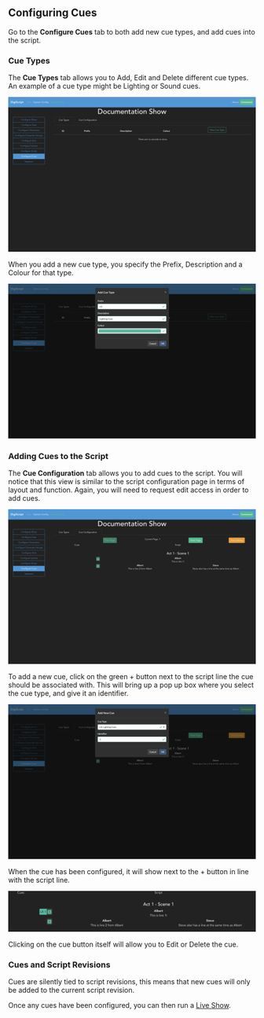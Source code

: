 ## Configuring Cues

Go to the **Configure Cues** tab to both add new cue types, and add cues into the script.

### Cue Types

The **Cue Types** tab allows you to Add, Edit and Delete different cue types. An example of a cue
type might be Lighting or Sound cues.

![](../images/config_cues/cue_type_overview.png)

When you add a new cue type, you specify the Prefix, Description and a Colour for that type.

![](../images/config_cues/create_cue_type.png)

### Adding Cues to the Script

The **Cue Configuration** tab allows you to add cues to the script. You will notice that this view
is similar to the script configuration page in terms of layout and function. Again, you will need to
request edit access in order to add cues.

![](../images/config_cues/cue_script_overview.png)

To add a new cue, click on the green + button next to the script line the cue should be associated
with. This will bring up a pop up box where you select the cue type, and give it an identifier.

![](../images/config_cues/create_cue.png)

When the cue has been configured, it will show next to the + button in line with the script line.

![](../images/config_cues/configured_cue.png)

Clicking on the cue button itself will allow you to Edit or Delete the cue.

### Cues and Script Revisions

Cues are silently tied to script revisions, this means that new cues will only be added to the
current script revision.

Once any cues have been configured, you can then run a [Live Show](./live_show.md).